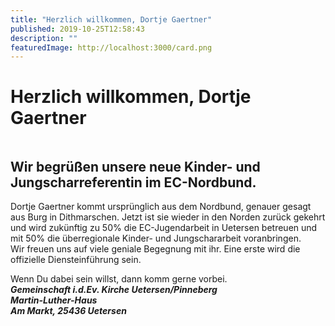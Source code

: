 ```yaml
---
title: "Herzlich willkommen, Dortje Gaertner"
published: 2019-10-25T12:58:43
description: ""
featuredImage: http://localhost:3000/card.png
---
```


# Herzlich willkommen, Dortje Gaertner


<figure class="wp-block-image"><img data-attachment-id="2197" data-permalink="https://www.ec-nordbund.de/herzlich-willkommen-dortje-gaertner/dortje-einfuehrung/" data-orig-file="https://www.ec-nordbund.de/wp-content/uploads/Dortje-Einführung.jpg" data-orig-size="1516,551" data-comments-opened="1" data-image-meta="{&quot;aperture&quot;:&quot;0&quot;,&quot;credit&quot;:&quot;Thomas Seeger&quot;,&quot;camera&quot;:&quot;&quot;,&quot;caption&quot;:&quot;&quot;,&quot;created_timestamp&quot;:&quot;1572007412&quot;,&quot;copyright&quot;:&quot;&quot;,&quot;focal_length&quot;:&quot;0&quot;,&quot;iso&quot;:&quot;0&quot;,&quot;shutter_speed&quot;:&quot;0&quot;,&quot;title&quot;:&quot;&quot;,&quot;orientation&quot;:&quot;0&quot;}" data-image-title="Dortje-Einführung" data-image-description="" data-medium-file="https://www.ec-nordbund.de/wp-content/uploads/Dortje-Einführung-640x233.jpg" data-large-file="https://www.ec-nordbund.de/wp-content/uploads/Dortje-Einführung-1200x436.jpg" src="https://www.ec-nordbund.de/wp-content/uploads/Dortje-Einführung-1200x436.jpg" alt="" class="wp-image-2197" srcset="https://www.ec-nordbund.de/wp-content/uploads/Dortje-Einführung-1200x436.jpg 1200w, https://www.ec-nordbund.de/wp-content/uploads/Dortje-Einführung-640x233.jpg 640w, https://www.ec-nordbund.de/wp-content/uploads/Dortje-Einführung-768x279.jpg 768w, https://www.ec-nordbund.de/wp-content/uploads/Dortje-Einführung.jpg 1516w" sizes="(max-width: 1200px) 100vw, 1200px" /></figure>



<h2>Wir begrüßen unsere neue Kinder- und Jungscharreferentin im EC-Nordbund.</h2>



<p style="text-align:left">Dortje Gaertner kommt ursprünglich aus dem Nordbund, genauer gesagt aus Burg in Dithmarschen. Jetzt ist sie wieder in den Norden zurück gekehrt und wird zukünftig zu 50% die EC-Jugendarbeit in Uetersen betreuen und mit 50% die überregionale Kinder- und Jungschararbeit voranbringen.<br>Wir freuen uns auf viele geniale Begegnung mit ihr. Eine erste wird die offizielle Diensteinführung sein.</p>



<p>Wenn Du dabei sein willst, dann komm gerne vorbei.<br><em><strong>Gemeinschaft i.d.Ev. Kirche Uetersen/Pinneberg<br>Martin-Luther-Haus<br>Am Markt, 25436 Uetersen</strong></em></p>



<figure class="wp-block-image"><img data-attachment-id="2201" data-permalink="https://www.ec-nordbund.de/herzlich-willkommen-dortje-gaertner/rechteckig_2/" data-orig-file="https://www.ec-nordbund.de/wp-content/uploads/rechteckig_2.png" data-orig-size="4429,2953" data-comments-opened="1" data-image-meta="{&quot;aperture&quot;:&quot;0&quot;,&quot;credit&quot;:&quot;&quot;,&quot;camera&quot;:&quot;&quot;,&quot;caption&quot;:&quot;&quot;,&quot;created_timestamp&quot;:&quot;0&quot;,&quot;copyright&quot;:&quot;&quot;,&quot;focal_length&quot;:&quot;0&quot;,&quot;iso&quot;:&quot;0&quot;,&quot;shutter_speed&quot;:&quot;0&quot;,&quot;title&quot;:&quot;&quot;,&quot;orientation&quot;:&quot;0&quot;}" data-image-title="rechteckig_2" data-image-description="" data-medium-file="https://www.ec-nordbund.de/wp-content/uploads/rechteckig_2-640x427.png" data-large-file="https://www.ec-nordbund.de/wp-content/uploads/rechteckig_2-1200x800.png" src="https://www.ec-nordbund.de/wp-content/uploads/rechteckig_2-1200x800.png" alt="" class="wp-image-2201" srcset="https://www.ec-nordbund.de/wp-content/uploads/rechteckig_2-1200x800.png 1200w, https://www.ec-nordbund.de/wp-content/uploads/rechteckig_2-640x427.png 640w, https://www.ec-nordbund.de/wp-content/uploads/rechteckig_2-768x512.png 768w" sizes="(max-width: 1200px) 100vw, 1200px" /></figure>
